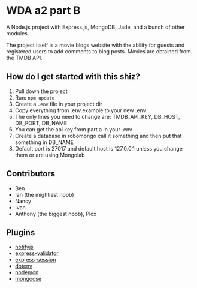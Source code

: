 WDA a2 part B
============================================
A Node.js project with Express.js, MongoDB, Jade, and a bunch of other modules.

The project itself is a movie blogs website with the ability for guests and registered users to add comments to blog posts. Movies are obtained from the TMDB API.

How do I get started with this shiz?
------------------------------------
1. Pull down the project
2. Run: `npm update`
3. Create a `.env` file in your project dir
4. Copy everything from .env.example to your new .env
5. The only lines you need to change are: TMDB_API_KEY, DB_HOST, DB_PORT, DB_NAME
6. You can get the api key from part a in your .env
7. Create a database in robomongo call it something and then put that something in DB_NAME
8. Default port is 27017 and default host is 127.0.0.1 unless you change them or are using Mongolab

Contributors
--------------------------------
* Ben
* Ian (the mightiest noob)
* Nancy
* Ivan
* Anthony (the biggest noob), Plox 

Plugins
--------------------------------
* [notifyjs](https://notifyjs.com)
* [express-validator](https://github.com/ctavan/express-validator)
* [express-session](https://github.com/expressjs/session)
* [dotenv](https://www.npmjs.com/package/dotenv)
* [nodemon](https://github.com/remy/nodemon)
* [mongoose](http://mongoosejs.com/)